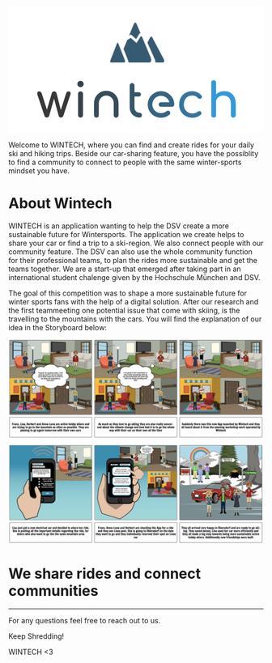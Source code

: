 ![](Uploads/wintech.PNG)

Welcome to WINTECH, where you can find and create rides for your daily ski and hiking trips. Beside our car-sharing feature, you have the possiblity to find a community to connect to people with the same winter-sports mindset you have. 

# About Wintech

WINTECH is an application wanting to help the DSV create a more sustainable future for Wintersports. The application we create helps to share your car or find a trip to a ski-region. We also connect people with our community feature. The DSV can also use the whole community function for their professional teams, to plan the rides more sustainable and get the teams together. We are a start-up that emerged after taking part in an international student chalenge given by the Hochschule München and DSV. 

The goal of this competition was to shape a more sustainable future for winter sports fans with the help of a digital solution. After our research and the first teammeeting one potential issue that come with skiing, is the travelling to the mountains with the cars. You will find the explanation of our idea in the Storyboard below:

![](Uploads/Storyboard%20after%20feedback.png)

# We share rides and connect communities



***

For any questions feel free to reach out to us.

Keep Shredding!

WINTECH <3
